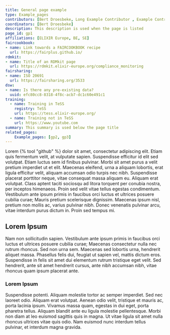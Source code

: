 ```yaml
---
title: General page example
type: Example_pages
contributors: [Bert Droesbeke, Long Example Contributor , Example Contributor, Example Contributor2, Example Contributor3]
coordinators: [Bert Droesbeke] 
description: This description is used when the page is listed
page_id: gp1
affiliations: [ELIXIR Europe, BE, SE]
faircookbook:
- name: Link towards a FAIRCOOKBOOK recipe
  url: https://fairplus.github.io/
rdmkit:
- name: Title of an RDMkit page
  url: https://rdmkit.elixir-europe.org/compliance_monitoring
fairsharing:
- name: ISO 20691
  url: https://fairsharing.org/3533
dsw:
- name: Is there any pre-existing data?
  uuid: efc80cc8-8318-4f8c-acb7-dc1c60e491c1
training:
  - name: Training in TeSS
    registry: TeSS
    url: https://tess.elixir-europe.org/
  - name: Training not in TeSS
    url: https://www.youtube.com
summary: This summary is used below the page title
related_pages: 
    Example_pages: [gp2, gp3]
---
```



Lorem {% tool "github" %} dolor sit amet, consectetur adipiscing elit. Etiam quis fermentum velit, at vulputate sapien. Suspendisse efficitur id elit sed volutpat. Etiam luctus sem id finibus pulvinar. Morbi sit amet purus a velit pretium imperdiet ut et elit. Maecenas eleifend, urna a aliquam lobortis, erat ligula efficitur velit, aliquam accumsan odio turpis nec nibh. Suspendisse placerat porttitor neque, vitae consequat massa aliquam eu. Aliquam erat volutpat. Class aptent taciti sociosqu ad litora torquent per conubia nostra, per inceptos himenaeos. Proin sed velit vitae tellus egestas condimentum. Vestibulum ante ipsum primis in faucibus orci luctus et ultrices posuere cubilia curae; Mauris pretium scelerisque dignissim. Maecenas ipsum nisl, pretium non mollis ac, varius pulvinar nibh. Donec venenatis pulvinar arcu, vitae interdum purus dictum in. Proin sed tempus mi.

## Lorem Ipsum

Nam non sollicitudin sapien. Vestibulum ante ipsum primis in faucibus orci luctus et ultrices posuere cubilia curae; Maecenas consectetur nulla nec rutrum rhoncus. Sed non urna sem. Maecenas sed lobortis urna, hendrerit aliquet massa. Phasellus felis dui, feugiat ut sapien vel, mattis dictum eros. Suspendisse in felis sit amet dui elementum rutrum tristique eget velit. Sed hendrerit, ante sit amet hendrerit cursus, ante nibh accumsan nibh, vitae rhoncus quam ipsum placerat ante.

### Lorem Ipsum

Suspendisse potenti. Aliquam molestie tortor ac semper imperdiet. Sed nec laoreet odio. Aliquam erat volutpat. Aenean odio velit, tristique et mauris ac, porta lacinia ipsum. Vivamus massa quam, egestas in dui eget, porta pharetra tellus. Aliquam blandit ante eu ligula molestie pellentesque. Morbi non diam at leo euismod sagittis quis in magna. Ut vitae ligula sit amet nulla rhoncus ultrices vitae quis odio. Nam euismod nunc interdum tellus pulvinar, et interdum magna gravida.

